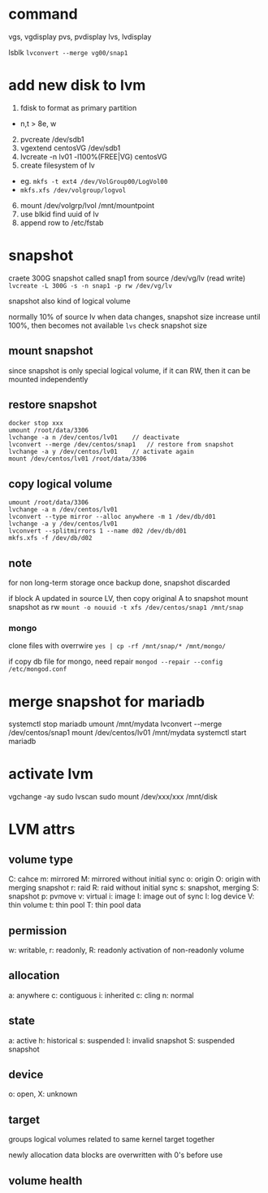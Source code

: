 # command
vgs, vgdisplay
pvs, pvdisplay
lvs, lvdisplay

lsblk
`lvconvert --merge vg00/snap1`



# add new disk to lvm
1. fdisk to format as primary partition
  - n,t > 8e, w
2. pvcreate /dev/sdb1
3. vgextend centosVG /dev/sdb1
4. lvcreate -n lv01 -l100%(FREE|VG) centosVG
5. create filesystem of lv
  - eg. `mkfs -t ext4 /dev/VolGroup00/LogVol00`
  - `mkfs.xfs /dev/volgroup/logvol`
6. mount /dev/volgrp/lvol /mnt/mountpoint
7. use blkid find uuid of lv
8. append row to /etc/fstab


# snapshot
craete 300G snapshot called snap1 from source /dev/vg/lv (read write)
`lvcreate -L 300G -s -n snap1 -p rw /dev/vg/lv`

snapshot also kind of logical volume

normally 10% of source lv
when data changes, snapshot size increase until 100%, then becomes not available
`lvs` check snapshot size

## mount snapshot
since snapshot is only special logical volume, 
if it can RW, then it can be mounted independently

## restore snapshot
```
docker stop xxx
umount /root/data/3306
lvchange -a n /dev/centos/lv01    // deactivate
lvconvert --merge /dev/centos/snap1   // restore from snapshot
lvchange -a y /dev/centos/lv01    // activate again
mount /dev/centos/lv01 /root/data/3306
```

## copy logical volume
```
umount /root/data/3306
lvchange -a n /dev/centos/lv01
lvconvert --type mirror --alloc anywhere -m 1 /dev/db/d01
lvchange -a y /dev/centos/lv01
lvconvert --splitmirrors 1 --name d02 /dev/db/d01
mkfs.xfs -f /dev/db/d02
```

## note
for non long-term storage
once backup done, snapshot discarded

if block A updated in source LV, then copy original A to snapshot
mount snapshot as rw
`mount -o nouuid -t xfs /dev/centos/snap1 /mnt/snap`

### mongo
clone files with overrwire `yes | cp -rf /mnt/snap/* /mnt/mongo/`

if copy db file for mongo,
need repair `mongod --repair --config /etc/mongod.conf`


# merge snapshot for mariadb
systemctl stop mariadb
umount /mnt/mydata
lvconvert --merge /dev/centos/snap1
mount /dev/centos/lv01 /mnt/mydata
systemctl start mariadb

# activate lvm
vgchange -ay
sudo lvscan
sudo mount /dev/xxx/xxx /mnt/disk

# LVM attrs
## volume type
C: cahce
m: mirrored
M: mirrored without initial sync
o: origin
O: origin with merging snapshot
r: raid
R: raid without initial sync
s: snapshot, merging
S: snapshot
p: pvmove
v: virtual
i: image
I: image out of sync
l: log device
V: thin volume
t: thin pool
T: thin pool data

## permission
w: writable, r: readonly, R: readonly activation of non-readonly volume

## allocation
a: anywhere
c: contiguous
i: inherited
c: cling
n: normal

## state
a: active
h: historical
s: suspended
I: invalid snapshot
S: suspended snapshot

## device
o: open, X: unknown

## target
groups logical volumes related to same kernel target together

newly allocation data blocks are overwritten with 0's before use

## volume health










